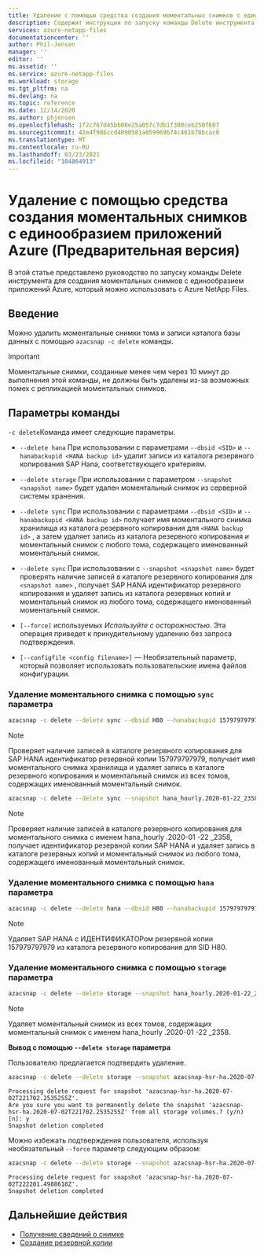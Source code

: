 ```yaml
---
title: Удаление с помощью средства создания моментальных снимков с единообразием приложений Azure для Azure NetApp Files | Документация Майкрософт
description: Содержит инструкции по запуску команды Delete инструмента для создания моментальных снимков с единообразием приложений Azure, который можно использовать с Azure NetApp Files.
services: azure-netapp-files
documentationcenter: ''
author: Phil-Jensen
manager: ''
editor: ''
ms.assetid: ''
ms.service: azure-netapp-files
ms.workload: storage
ms.tgt_pltfrm: na
ms.devlang: na
ms.topic: reference
ms.date: 12/14/2020
ms.author: phjensen
ms.openlocfilehash: 1f2c767d45bb08e25a057c7db1f380ceb250f607
ms.sourcegitcommit: 42e4f986ccd4090581a059969b74c461b70bcac0
ms.translationtype: MT
ms.contentlocale: ru-RU
ms.lasthandoff: 03/23/2021
ms.locfileid: "104864913"
---
```

# <a name="delete-using-azure-application-consistent-snapshot-tool-preview"></a>Удаление с помощью средства создания моментальных снимков с единообразием приложений Azure (Предварительная версия)

В этой статье представлено руководство по запуску команды Delete инструмента для создания моментальных снимков с единообразием приложений Azure, который можно использовать с Azure NetApp Files.

## <a name="introduction"></a>Введение

Можно удалить моментальные снимки тома и записи каталога базы данных с помощью `azacsnap -c delete` команды.

> [!IMPORTANT]
> Моментальные снимки, созданные менее чем через 10 минут до выполнения этой команды, не должны быть удалены из-за возможных помех с репликацией моментальных снимков.

## <a name="command-options"></a>Параметры команды

`-c delete`Команда имеет следующие параметры.

- `--delete hana` При использовании с параметрами `--dbsid <SID>` и `--hanabackupid <HANA backup id>` удалит записи из каталога резервного копирования SAP Hana, соответствующего критериям.

- `--delete storage` При использовании с параметром `--snapshot <snapshot name>` будет удален моментальный снимок из серверной системы хранения.

- `--delete sync` При использовании с параметрами `--dbsid <SID>` и `--hanabackupid <HANA backup id>` получает имя моментального снимка хранилища из каталога резервного копирования для `<HANA backup id>` , а затем удаляет запись из каталога резервного копирования _и_ моментальный снимок с любого тома, содержащего именованный моментальный снимок.

- `--delete sync` При использовании с `--snapshot <snapshot name>` будет проверять наличие записей в каталоге резервного копирования для `<snapshot name>` , получает SAP HANA идентификатор резервного копирования и удаляет запись из каталога резервных копий _и_ моментальный снимок из любого тома, содержащего именованный моментальный снимок.

- `[--force]` используемых *Используйте с осторожностью*.  Эта операция приведет к принудительному удалению без запроса подтверждения.

- `[--configfile <config filename>]` — Необязательный параметр, который позволяет использовать пользовательские имена файлов конфигурации.

### <a name="delete-a-snapshot-using-sync-option"></a>Удаление моментального снимка с помощью `sync` параметра

```bash
azacsnap -c delete --delete sync --dbsid H80 --hanabackupid 157979797979
```

> [!NOTE]
> Проверяет наличие записей в каталоге резервного копирования для SAP HANA идентификатор резервной копии 157979797979, получает имя моментального снимка хранилища и удаляет запись в каталоге резервного копирования и моментальный снимок из всех томов, содержащих именованный моментальный снимок.

```bash
azacsnap -c delete --delete sync --snapshot hana_hourly.2020-01-22_2358
```

> [!NOTE]
> Проверяет наличие записей в каталоге резервного копирования для моментального снимка с именем hana_hourly .2020-01 -22 _2358, получает идентификатор резервной копии SAP HANA и удаляет запись в каталоге резервных копий и моментальный снимок из любого тома, содержащего именованный моментальный снимок.

### <a name="delete-a-snapshot-using-hana-option"></a>Удаление моментального снимка с помощью `hana` параметра

```bash
azacsnap -c delete --delete hana --dbsid H80 --hanabackupid 157979797979
```

> [!NOTE]
> Удаляет SAP HANA с ИДЕНТИФИКАТОРом резервной копии 157979797979 из каталога резервного копирования для SID H80.

### <a name="delete-a-snapshot-using-storage-option"></a>Удаление моментального снимка с помощью `storage` параметра

```bash
azacsnap -c delete --delete storage --snapshot hana_hourly.2020-01-22_2358
```

> [!NOTE]
> Удаляет моментальный снимок из всех томов, содержащих моментальный снимок с именем hana_hourly .2020-01 -22 _2358.

**Вывод с помощью `--delete storage` параметра**

Пользователю предлагается подтвердить удаление.

```bash
azacsnap -c delete --delete storage --snapshot azacsnap-hsr-ha.2020-07-02T221702.2535255Z
```

```output
Processing delete request for snapshot 'azacsnap-hsr-ha.2020-07-02T221702.2535255Z'.
Are you sure you want to permanently delete the snapshot 'azacsnap-hsr-ha.2020-07-02T221702.2535255Z' from all storage volumes.? (y/n) [n]: y
Snapshot deletion completed
```

Можно избежать подтверждения пользователя, используя необязательный `--force` параметр следующим образом:

```bash
azacsnap -c delete --delete storage --snapshot azacsnap-hsr-ha.2020-07-02T222201.4988618Z --force
```

```output
Processing delete request for snapshot 'azacsnap-hsr-ha.2020-07-02T222201.4988618Z'.
Snapshot deletion completed
```

## <a name="next-steps"></a>Дальнейшие действия

- [Получение сведений о снимке](azacsnap-cmd-ref-details.md)
- [Создание резервной копии](azacsnap-cmd-ref-backup.md)
